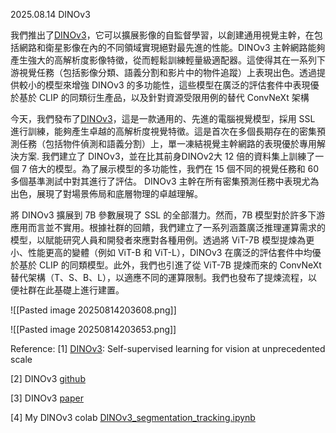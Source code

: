 
2025.08.14   DINOv3

我們推出了[DINOv3](http://ai.meta.com/dinov3)，它可以擴展影像的自監督學習，以創建通用視覺主幹，在包括網路和衛星影像在內的不同領域實現絕對最先進的性能。DINOv3 主幹網路能夠產生強大的高解析度影像特徵，從而輕鬆訓練輕量級適配器。這使得其在一系列下游視覺任務（包括影像分類、語義分割和影片中的物件追蹤）上表現出色。透過提供較小的模型來增強 DINOv3 的多功能性，這些模型在廣泛的評估套件中表現優於基於 CLIP 的同類衍生產品，以及針對資源受限用例的替代 ConvNeXt 架構

今天，我們發布了[DINOv3](http://ai.meta.com/dinov3)，這是一款通用的、先進的電腦視覺模型，採用 SSL 進行訓練，能夠產生卓越的高解析度視覺特徵。這是首次在多個長期存在的密集預測任務（包括物件偵測和語義分割）上，單一凍結視覺主幹網路的表現優於專用解決方案. 我們建立了 DINOv3，並在比其前身DINOv2大 12 倍的資料集上訓練了一個 7 倍大的模型。為了展示模型的多功能性，我們在 15 個不同的視覺任務和 60 多個基準測試中對其進行了評估。 DINOv3 主幹在所有密集預測任務中表現尤為出色，展現了對場景佈局和底層物理的卓越理解。

將 DINOv3 擴展到 7B 參數展現了 SSL 的全部潛力。然而，7B 模型對於許多下游應用而言並不實用。根據社群的回饋，我們建立了一系列涵蓋廣泛推理運算需求的模型，以賦能研究人員和開發者來應對各種用例。透過將 ViT-7B 模型提煉為更小、性能更高的變體（例如 ViT-B 和 ViT-L），DINOv3 在廣泛的評估套件中均優於基於 CLIP 的同類模型。此外，我們也引進了從 ViT-7B 提煉而來的 ConvNeXt 替代架構（T、S、B、L），以適應不同的運算限制。我們也發布了提煉流程，以便社群在此基礎上進行建置。

![[Pasted image 20250814203608.png]]

![[Pasted image 20250814203653.png]]

Reference: 
[1]
[DINOv3](https://ai.meta.com/blog/dinov3-self-supervised-vision-model/): Self-supervised learning for vision at unprecedented scale

[2] DINOv3 [github](https://github.com/facebookresearch/dinov3)

[3] DINOv3 [paper](https://ai.meta.com/research/publications/dinov3/)

[4] My DINOv3 colab [DINOv3_segmentation_tracking.ipynb](https://colab.research.google.com/drive/1IBQ4chTxowsBE_wYONRCmjcBnuSIOdkv#scrollTo=3S1MyIZucBoD)


